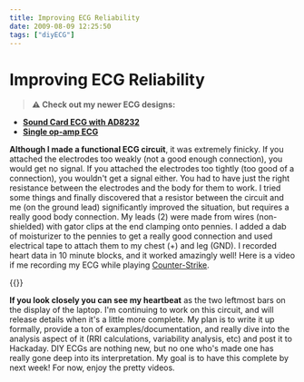 ```yaml
---
title: Improving ECG Reliability
date: 2009-08-09 12:25:50
tags: ["diyECG"]
---
```


# Improving ECG Reliability

> **⚠️ Check out my newer ECG designs:** 
* [**Sound Card ECG with AD8232**](https://swharden.com/blog/2019-03-15-sound-card-ecg-with-ad8232/)
* [**Single op-amp ECG**](https://swharden.com/blog/2016-08-08-diy-ecg-with-1-op-amp/)

__Although I made a functional ECG circuit__, it was extremely finicky. If you attached the electrodes too weakly (not a good enough connection), you would get no signal. If you attached the electrodes too tightly (too good of a connection), you wouldn't get a signal either. You had to have just the right resistance between the electrodes and the body for them to work. I tried some things and finally discovered that a resistor between the circuit and me (on the ground lead) significantly improved the situation, but requires a really good body connection. My leads (2) were made from wires (non-shielded) with gator clips at the end clamping onto pennies. I added a dab of moisturizer to the pennies to get a really good connection and used electrical tape to attach them to my chest (+) and leg (GND). I recorded heart data in 10 minute blocks, and it worked amazingly well! Here is a video if me recording my ECG while playing [Counter-Strike](http://en.wikipedia.org/wiki/Counter-Strike).

{{<youtube izet7cgtMjU>}}

__If you look closely you can see my heartbeat__ as the two leftmost bars on the display of the laptop. I'm continuing to work on this circuit, and will release details when it's a little more complete. My plan is to write it up formally, provide a ton of examples/documentation, and really dive into the analysis aspect of it (RRI calculations, variability analysis, etc) and post it to Hackaday. DIY ECGs are nothing new, but no one who's made one has really gone deep into its interpretation. My goal is to have this complete by next week! For now, enjoy the pretty videos.